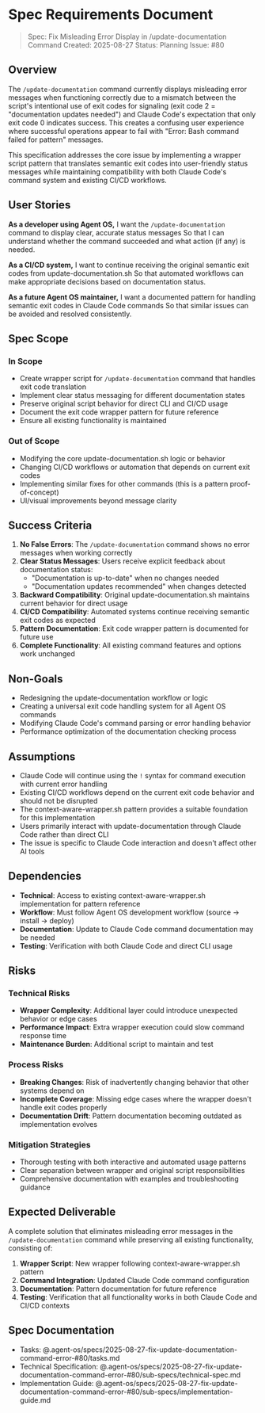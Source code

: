 # Spec Requirements Document

> Spec: Fix Misleading Error Display in /update-documentation Command
> Created: 2025-08-27
> Status: Planning
> Issue: #80

## Overview

The `/update-documentation` command currently displays misleading error messages when functioning correctly due to a mismatch between the script's intentional use of exit codes for signaling (exit code 2 = "documentation updates needed") and Claude Code's expectation that only exit code 0 indicates success. This creates a confusing user experience where successful operations appear to fail with "Error: Bash command failed for pattern" messages.

This specification addresses the core issue by implementing a wrapper script pattern that translates semantic exit codes into user-friendly status messages while maintaining compatibility with both Claude Code's command system and existing CI/CD workflows.

## User Stories

**As a developer using Agent OS,**
I want the `/update-documentation` command to display clear, accurate status messages
So that I can understand whether the command succeeded and what action (if any) is needed.

**As a CI/CD system,**
I want to continue receiving the original semantic exit codes from update-documentation.sh
So that automated workflows can make appropriate decisions based on documentation status.

**As a future Agent OS maintainer,**
I want a documented pattern for handling semantic exit codes in Claude Code commands
So that similar issues can be avoided and resolved consistently.

## Spec Scope

### In Scope
- Create wrapper script for `/update-documentation` command that handles exit code translation
- Implement clear status messaging for different documentation states
- Preserve original script behavior for direct CLI and CI/CD usage
- Document the exit code wrapper pattern for future reference
- Ensure all existing functionality is maintained

### Out of Scope
- Modifying the core update-documentation.sh logic or behavior
- Changing CI/CD workflows or automation that depends on current exit codes
- Implementing similar fixes for other commands (this is a pattern proof-of-concept)
- UI/visual improvements beyond message clarity

## Success Criteria

1. **No False Errors**: The `/update-documentation` command shows no error messages when working correctly
2. **Clear Status Messages**: Users receive explicit feedback about documentation status:
   - "Documentation is up-to-date" when no changes needed
   - "Documentation updates recommended" when changes detected
3. **Backward Compatibility**: Original update-documentation.sh maintains current behavior for direct usage
4. **CI/CD Compatibility**: Automated systems continue receiving semantic exit codes as expected  
5. **Pattern Documentation**: Exit code wrapper pattern is documented for future use
6. **Complete Functionality**: All existing command features and options work unchanged

## Non-Goals

- Redesigning the update-documentation workflow or logic
- Creating a universal exit code handling system for all Agent OS commands
- Modifying Claude Code's command parsing or error handling behavior
- Performance optimization of the documentation checking process

## Assumptions

- Claude Code will continue using the `!` syntax for command execution with current error handling
- Existing CI/CD workflows depend on the current exit code behavior and should not be disrupted  
- The context-aware-wrapper.sh pattern provides a suitable foundation for this implementation
- Users primarily interact with update-documentation through Claude Code rather than direct CLI
- The issue is specific to Claude Code interaction and doesn't affect other AI tools

## Dependencies

- **Technical**: Access to existing context-aware-wrapper.sh implementation for pattern reference
- **Workflow**: Must follow Agent OS development workflow (source → install → deploy)  
- **Documentation**: Update to Claude Code command documentation may be needed
- **Testing**: Verification with both Claude Code and direct CLI usage

## Risks

### Technical Risks
- **Wrapper Complexity**: Additional layer could introduce unexpected behavior or edge cases
- **Performance Impact**: Extra wrapper execution could slow command response time
- **Maintenance Burden**: Additional script to maintain and test

### Process Risks  
- **Breaking Changes**: Risk of inadvertently changing behavior that other systems depend on
- **Incomplete Coverage**: Missing edge cases where the wrapper doesn't handle exit codes properly
- **Documentation Drift**: Pattern documentation becoming outdated as implementation evolves

### Mitigation Strategies
- Thorough testing with both interactive and automated usage patterns
- Clear separation between wrapper and original script responsibilities
- Comprehensive documentation with examples and troubleshooting guidance

## Expected Deliverable

A complete solution that eliminates misleading error messages in the `/update-documentation` command while preserving all existing functionality, consisting of:

1. **Wrapper Script**: New wrapper following context-aware-wrapper.sh pattern
2. **Command Integration**: Updated Claude Code command configuration  
3. **Documentation**: Pattern documentation for future reference
4. **Testing**: Verification that all functionality works in both Claude Code and CI/CD contexts

## Spec Documentation

- Tasks: @.agent-os/specs/2025-08-27-fix-update-documentation-command-error-#80/tasks.md
- Technical Specification: @.agent-os/specs/2025-08-27-fix-update-documentation-command-error-#80/sub-specs/technical-spec.md
- Implementation Guide: @.agent-os/specs/2025-08-27-fix-update-documentation-command-error-#80/sub-specs/implementation-guide.md